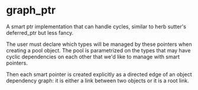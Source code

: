 # graph_ptr
A smart ptr implementation that can handle cycles, similar to herb sutter's deferred_ptr but less fancy.

The user must declare which types will be managed by these pointers when creating a pool object. The pool is parametrized on the types that may have cyclic dependencies on each other that we'd like to manage with smart pointers.

Then each smart pointer is created explicitly as a directed edge of an object dependency graph: it is either a link between two objects or it is a root link.
